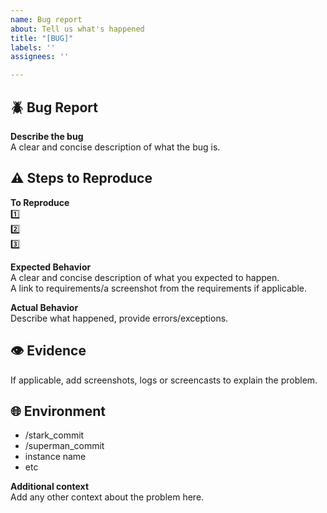 ```yaml
---
name: Bug report
about: Tell us what's happened
title: "[BUG]"
labels: ''
assignees: ''

---
```


## :beetle: Bug Report
**Describe the bug**  
A clear and concise description of what the bug is.

## :warning: Steps to Reproduce
**To Reproduce**  
:one:  
:two:  
:three:  

**Expected Behavior**  
A clear and concise description of what you expected to happen.  
A link to requirements/a screenshot from the requirements if applicable.  

**Actual Behavior**  
Describe what happened, provide errors/exceptions.

## :eye: Evidence
If applicable, add screenshots, logs or screencasts to explain the problem.

## :globe_with_meridians: Environment
* /stark_commit  
* /superman_commit  
* instance name  
* etc  

**Additional context**  
Add any other context about the problem here.
